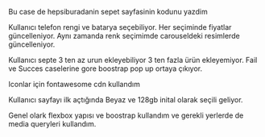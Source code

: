 Bu case de hepsiburadanin sepet sayfasinin kodunu yazdim

Kullanıcı telefon rengi ve batarya seçebiliyor. Her seçiminde fiyatlar güncelleniyor. Aynı zamanda renk seçimimde carouseldeki resimlerde güncelleniyor.

Kullanıcı septe 3 ten az urun ekleyebiliyor 3 ten fazla ürün ekleyemiyor. Fail ve Succes caselerine gore boostrap pop up ortaya çıkıyor.

Iconlar için fontawesome cdn kullandım

Kullanıcı sayfayı ilk açtığında Beyaz ve 128gb inital olarak seçili geliyor.

Genel olark flexbox yapısı ve boostrap kullandım ve gerekli yerlerde de media queryleri kullandım.



